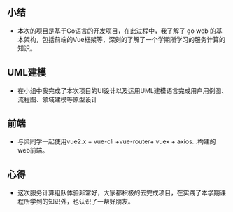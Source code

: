 ## 小结

- 本次的项目是基于Go语言的开发项目，在此过程中，我了解了 go web 的基本架构，包括前端的Vue框架等，深刻的了解了一个学期所学习的服务计算的知识。

## UML建模

- 在小组中我完成了本次项目的UI设计以及运用UML建模语言完成用户用例图、流程图、领域建模等原型设计

## 前端
- 与梁同学一起使用vue2.x + vue-cli +vue-router+ vuex + axios...构建的web前端。

## 心得
- 这次服务计算组队体验非常好，大家都积极的去完成项目，在实践了本学期课程所学到的知识外，也认识了一帮好朋友。
